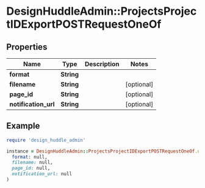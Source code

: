 # DesignHuddleAdmin::ProjectsProjectIDExportPOSTRequestOneOf

## Properties

| Name | Type | Description | Notes |
| ---- | ---- | ----------- | ----- |
| **format** | **String** |  |  |
| **filename** | **String** |  | [optional] |
| **page_id** | **String** |  | [optional] |
| **notification_url** | **String** |  | [optional] |

## Example

```ruby
require 'design_huddle_admin'

instance = DesignHuddleAdmin::ProjectsProjectIDExportPOSTRequestOneOf.new(
  format: null,
  filename: null,
  page_id: null,
  notification_url: null
)
```

